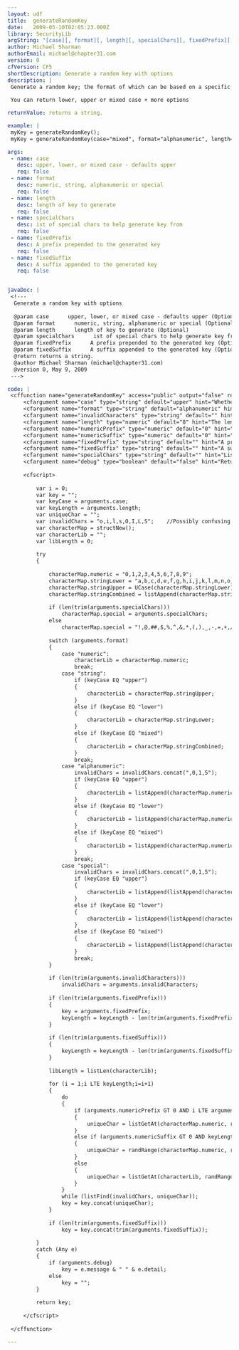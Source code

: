 ```yaml
---
layout: udf
title:  generateRandomKey
date:   2009-05-10T02:05:23.000Z
library: SecurityLib
argString: "[case][, format][, length][, specialChars][, fixedPrefix][, fixedSuffix]"
author: Michael Sharman
authorEmail: michael@chapter31.com
version: 0
cfVersion: CF5
shortDescription: Generate a random key with options
description: |
 Generate a random key; the format of which can be based on a specific set of business rules such as numeric, string, alphanumeric and special characters.
 
 You can return lower, upper or mixed case + more options

returnValue: returns a string.

example: |
 myKey = generateRandomKey();
 myKey = generateRandomKey(case="mixed", format="alphanumeric", length="8");

args:
 - name: case
   desc: upper, lower, or mixed case - defaults upper
   req: false
 - name: format
   desc: numeric, string, alphanumeric or special
   req: false
 - name: length
   desc: length of key to generate
   req: false
 - name: specialChars
   desc: ist of special chars to help generate key from
   req: false
 - name: fixedPrefix
   desc: A prefix prepended to the generated key
   req: false
 - name: fixedSuffix
   desc: A suffix appended to the generated key
   req: false


javaDoc: |
 <!---
  Generate a random key with options
  
  @param case      upper, lower, or mixed case - defaults upper (Optional)
  @param format      numeric, string, alphanumeric or special (Optional)
  @param length      length of key to generate (Optional)
  @param specialChars      ist of special chars to help generate key from (Optional)
  @param fixedPrefix      A prefix prepended to the generated key (Optional)
  @param fixedSuffix      A suffix appended to the generated key (Optional)
  @return returns a string. 
  @author Michael Sharman (michael@chapter31.com) 
  @version 0, May 9, 2009 
 --->

code: |
 <cffunction name="generateRandomKey" access="public" output="false" returntype="string">
     <cfargument name="case" type="string" default="upper" hint="Whether upper, lower or mixed" />
     <cfargument name="format" type="string" default="alphanumeric" hint="Whether to generate numeric, string, alphanumeric or special (includes alphanumeric and special characters such as ! @ & etc)" />
     <cfargument name="invalidCharacters" type="string" default="" hint="List of invalid characters which will be excluded from the key. This overrides the default list" />
     <cfargument name="length" type="numeric" default="8" hint="The length of the key to generate" />
     <cfargument name="numericPrefix" type="numeric" default="0" hint="Number of random digits to start the key with (the rest of the key will be whatever the 'format' is)" />
     <cfargument name="numericSuffix" type="numeric" default="0" hint="Number of random digits to end the key with (the rest of the key will be whatever the 'format' is)" />
     <cfargument name="fixedPrefix" type="string" default="" hint="A prefix prepended to the generated key. The length of which is subtracted from the 'length' argument" />
     <cfargument name="fixedSuffix" type="string" default="" hint="A suffix appended to the generated key. The length of which is subtracted from the 'length' argument" />
     <cfargument name="specialChars" type="string" default="" hint="List of special chars to help generate key from. Overrides the default 'characterMap.special' list" />
     <cfargument name="debug" type="boolean" default="false" hint="Returns cfcatch information in the event of an error. Try turning on if function returns no value." />
 
     <cfscript>
                         
         var i = 0;
         var key = "";
         var keyCase = arguments.case;
         var keyLength = arguments.length;
         var uniqueChar = "";
         var invalidChars = "o,i,l,s,O,I,L,S";    //Possibly confusing characters we will remove
         var characterMap = structNew();
         var characterLib = "";
         var libLength = 0;
         
         try
         {
             
             characterMap.numeric = "0,1,2,3,4,5,6,7,8,9";
             characterMap.stringLower = "a,b,c,d,e,f,g,h,i,j,k,l,m,n,o,p,q,r,s,t,u,v,w,x,y,z";
             characterMap.stringUpper = UCase(characterMap.stringLower);
             characterMap.stringCombined = listAppend(characterMap.stringLower, characterMap.stringUpper);
                         
             if (len(trim(arguments.specialChars)))
                 characterMap.special = arguments.specialChars;
             else
                 characterMap.special = "!,@,##,$,%,^,&,*,(,),_,-,=,+,/,\,[,],{,},<,>,~";
 
             switch (arguments.format)
             {
                 case "numeric":
                     characterLib = characterMap.numeric;            
                     break;
                 case "string":
                     if (keyCase EQ "upper")
                     {
                         characterLib = characterMap.stringUpper;
                     }                
                     else if (keyCase EQ "lower")
                     {
                         characterLib = characterMap.stringLower;
                     }                
                     else if (keyCase EQ "mixed")
                     {
                         characterLib = characterMap.stringCombined;
                     }
                     break;
                 case "alphanumeric":
                     invalidChars = invalidChars.concat(",0,1,5");        //Possibly confusing chars removed
                     if (keyCase EQ "upper")
                     {
                         characterLib = listAppend(characterMap.numeric, characterMap.stringUpper);
                     }
                     else if (keyCase EQ "lower")
                     {
                         characterLib = listAppend(characterMap.numeric, characterMap.stringLower);
                     }                
                     else if (keyCase EQ "mixed")
                     {
                         characterLib = listAppend(characterMap.numeric, characterMap.stringCombined);
                     }
                     break;
                 case "special":
                     invalidChars = invalidChars.concat(",0,1,5");        //Possibly confusing chars removed
                     if (keyCase EQ "upper")
                     {
                         characterLib = listAppend(listAppend(characterMap.numeric, characterMap.stringUpper), characterMap.special);
                     }
                     else if (keyCase EQ "lower")
                     {
                         characterLib = listAppend(listAppend(characterMap.numeric, characterMap.stringLower), characterMap.special);
                     }                    
                     else if (keyCase EQ "mixed")
                     {
                         characterLib = listAppend(listAppend(characterMap.numeric, characterMap.stringCombined), characterMap.special);
                     }
                     break;
             }
     
             if (len(trim(arguments.invalidCharacters)))
                 invalidChars = arguments.invalidCharacters;
     
             if (len(trim(arguments.fixedPrefix)))
             {
                 key = arguments.fixedPrefix;
                 keyLength = keyLength - len(trim(arguments.fixedPrefix));
             }
             
             if (len(trim(arguments.fixedSuffix)))
             {
                 keyLength = keyLength - len(trim(arguments.fixedSuffix));
             }
         
             libLength = listLen(characterLib);
     
             for (i = 1;i LTE keyLength;i=i+1)
             {
                 do
                 {
                     if (arguments.numericPrefix GT 0 AND i LTE arguments.numericPrefix)
                     {
                         uniqueChar = listGetAt(characterMap.numeric, randRange(1, listLen(characterMap.numeric)));
                     }
                     else if (arguments.numericSuffix GT 0 AND keyLength-i LT arguments.numericSuffix)
                     {
                         uniqueChar = randRange(characterMap.numeric, randRange(1, listLen(characterMap.numeric)));
                     }
                     else
                     {
                         uniqueChar = listGetAt(characterLib, randRange(1, libLength));
                     }
                 }
                 while (listFind(invalidChars, uniqueChar));                
                 key = key.concat(uniqueChar);
             }
             
             if (len(trim(arguments.fixedSuffix)))
                 key = key.concat(trim(arguments.fixedSuffix));
 
         }
         catch (Any e)
         {
             if (arguments.debug)
                 key = e.message & " " & e.detail;
             else
                 key = "";
         }
 
         return key;
         
     </cfscript>
 
 </cffunction>

---
```


